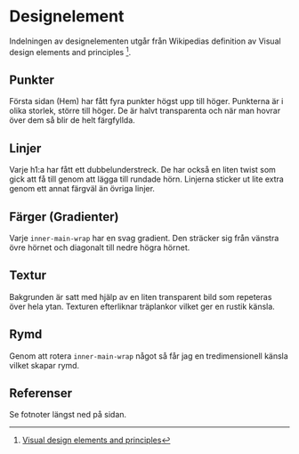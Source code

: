 # Designelement

Indelningen av designelementen utgår från Wikipedias definition av Visual design elements and principles [^1].

## Punkter

Första sidan (Hem) har fått fyra punkter högst upp till höger. Punkterna är i olika storlek, större till höger. De är halvt transparenta och när man hovrar över dem så blir de helt färgfyllda.

## Linjer

Varje h1:a har fått ett dubbelunderstreck. De har också en liten twist som gick att få till genom att lägga till rundade hörn. Linjerna sticker ut lite extra genom ett annat färgväl än övriga linjer.

## Färger (Gradienter)

Varje `inner-main-wrap` har en svag gradient. Den sträcker sig från vänstra övre hörnet och diagonalt till nedre högra hörnet.

## Textur

Bakgrunden är satt med hjälp av en liten transparent bild som repeteras över hela ytan. Texturen efterliknar träplankor vilket ger en rustik känsla.

## Rymd

Genom att rotera `inner-main-wrap` något så får jag en tredimensionell känsla vilket skapar rymd.

## Referenser

[^1]: [Visual design elements and principles](https://en.wikipedia.org/wiki/Visual_design_elements_and_principles "Visual design elements and principles")

Se fotnoter längst ned på sidan.
